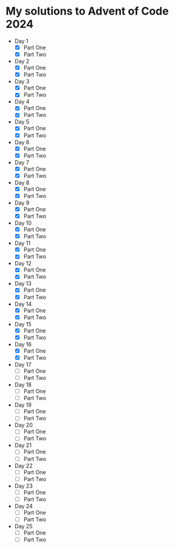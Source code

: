 # My solutions to Advent of Code 2024

- Day 1
  - [x] Part One
  - [x] Part Two
- Day 2
  - [x] Part One
  - [x] Part Two
- Day 3
  - [x] Part One
  - [x] Part Two
- Day 4
  - [x] Part One
  - [x] Part Two
- Day 5
  - [x] Part One
  - [x] Part Two
- Day 6
  - [x] Part One
  - [x] Part Two
- Day 7
  - [x] Part One
  - [x] Part Two
- Day 8
  - [x] Part One
  - [x] Part Two
- Day 9
  - [x] Part One
  - [x] Part Two
- Day 10
  - [x] Part One
  - [x] Part Two
- Day 11
  - [x] Part One
  - [x] Part Two
- Day 12
  - [x] Part One
  - [x] Part Two
- Day 13
  - [x] Part One
  - [x] Part Two
- Day 14
  - [x] Part One
  - [x] Part Two
- Day 15
  - [x] Part One
  - [x] Part Two
- Day 16
  - [x] Part One
  - [x] Part Two
- Day 17
  - [ ] Part One
  - [ ] Part Two
- Day 18
  - [ ] Part One
  - [ ] Part Two
- Day 19
  - [ ] Part One
  - [ ] Part Two
- Day 20
  - [ ] Part One
  - [ ] Part Two
- Day 21
  - [ ] Part One
  - [ ] Part Two
- Day 22
  - [ ] Part One
  - [ ] Part Two
- Day 23
  - [ ] Part One
  - [ ] Part Two
- Day 24
  - [ ] Part One
  - [ ] Part Two
- Day 25
  - [ ] Part One
  - [ ] Part Two

